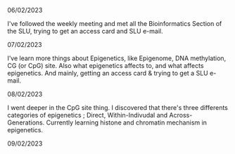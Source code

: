 06/02/2023

I've followed the weekly meeting and met all the Bioinformatics Section of the SLU, trying to get an access card and SLU e-mail.

07/02/2023

I’ve learn more things about Epigenetics, like Epigenome, DNA methylation, CG (or CpG) site.
Also what epigenetics affects to, and what affects epigenetics.
And mainly, getting an access card & trying to get a SLU e-mail.

08/02/2023

I went deeper in the CpG site thing. I discovered that there's three differents categories of epigenetics ; Direct, Within-Indivudal and Across-Generations. Currently learning histone and chromatin mechanism in epigenetics.

09/02/2023



